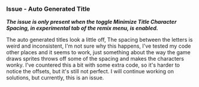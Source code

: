 ### Issue - Auto Generated Title
***The issue is only present when the toggle *Minimize Title Character Spacing*, in experimental tab of the remix menu, is enabled.***

The auto generated titles look a little off, The spacing between the letters is weird and inconsistent, I'm not sure why this happens, I've tested my code other places and it seems to work, just something about the way the game draws sprites throws off some of the spacing and makes the characters wonky. I've countered this a bit with some extra code, so it's harder to notice the offsets, but it's still not perfect. I will continue working on solutions, but currently, this is an issue.

